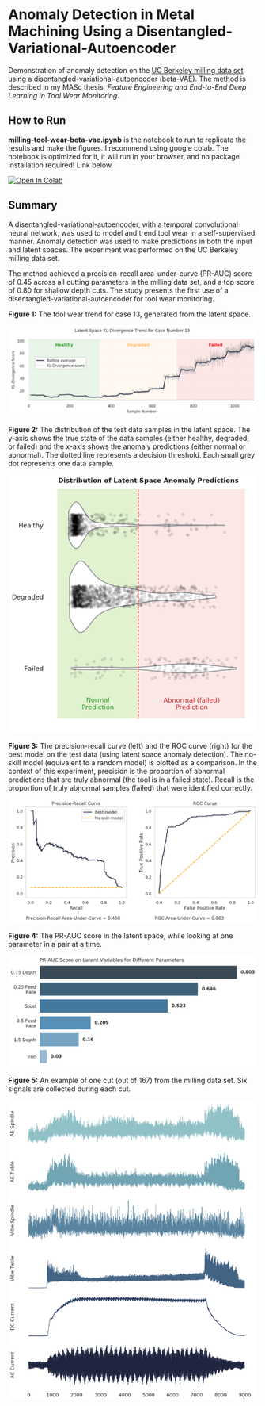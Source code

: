 # Anomaly Detection in Metal Machining Using a Disentangled-Variational-Autoencoder
Demonstration of anomaly detection on the [UC Berkeley milling data set](https://ti.arc.nasa.gov/tech/dash/groups/pcoe/prognostic-data-repository/) using a disentangled-variational-autoencoder (beta-VAE). The method is described in my MASc thesis, *Feature Engineering and End-to-End Deep Learning in Tool Wear Monitoring*.

## How to Run
**milling-tool-wear-beta-vae.ipynb** is the notebook to run to replicate the results and make the figures. I recommend using google colab. The notebook is optimized for it, it will run in your browser, and no package installation required! Link below.

[![Open In Colab](https://colab.research.google.com/assets/colab-badge.svg)](https://colab.research.google.com/github/tvhahn/ml-tool-wear/blob/master/milling-tool-wear-beta-vae.ipynb)

## Summary
A disentangled-variational-autoencoder, with a temporal convolutional neural network, was used to model and trend tool wear in a self-supervised manner. Anomaly detection was used to make predictions in both the input and latent spaces. The experiment was performed on the UC Berkeley milling data set. 

The method achieved a precision-recall area-under-curve (PR-AUC) score of 0.45 across all cutting parameters in the milling data set, and a top score of 0.80 for shallow depth cuts. The study presents the first use of a disentangled-variational-autoencoder for tool wear monitoring.

**Figure 1:** The tool wear trend for case 13, generated from the latent space.

![Latent Space KL-Divergence Trend on Case 13](images/latent_space_recon_case_13_150dpi_3.png)

**Figure 2:** The distribution of the test data samples in the latent space. The y-axis shows the true state of the data samples (either healthy, degraded, or failed) and the x-axis shows the anomaly predictions (either normal or abnormal). The dotted line represents a decision threshold. Each small grey dot represents one data sample.

<p align="center">
    <img src="images/dist_latent_lowres.png" width="600">
</p>

**Figure 3:** The precision-recall curve (left) and the ROC curve (right) for the best model on the test data (using latent space anomaly detection). The no-skill model (equivalent to a random model) is plotted as a comparison. In the context of this experiment, precision is the proportion of abnormal predictions that are truly abnormal (the tool is in a failed state). Recall is the proportion of truly abnormal samples (failed) that were identified correctly.

<p align="center">
    <img src="images/prauc_lowres.png">
</p>

**Figure 4:** The PR-AUC score in the latent space, while looking at one parameter in a pair at a time.

<p align="center">
    <img src="images/prauc_params_1_600dpi.png" width="700">
</p>


**Figure 5:** An example of one cut (out of 167) from the milling data set. Six signals are collected during each cut.

<p align="center">
    <img src="images/cut_145_300dpi.png" width="800">
</p>
